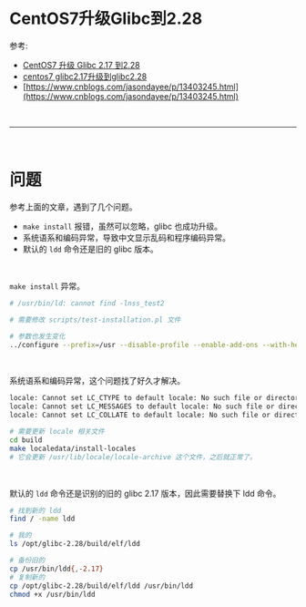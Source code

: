 # CentOS7升级Glibc到2.28


参考:

- [CentOS7 升级 Glibc 2.17 到2.28](https://roy.wang/centos7-upgrade-glibc/)
- [centos7 glibc2.17升级到glibc2.28](https://blog.csdn.net/esdhhh/article/details/121196317?utm_medium=distribute.pc_relevant.none-task-blog-2~default~baidujs_baidulandingword~default-0-121196317-blog-107057646.235%5Ev36%5Epc_relevant_default_base&spm=1001.2101.3001.4242.1&utm_relevant_index=1)
- [https://www.cnblogs.com/jasondayee/p/13403245.html](https://www.cnblogs.com/jasondayee/p/13403245.html)

<br/>

---

<!--more-->

<br/>

# 问题

参考上面的文章，遇到了几个问题。

- `make install` 报错，虽然可以忽略，glibc 也成功升级。
- 系统语系和编码异常，导致中文显示乱码和程序编码异常。
- 默认的 `ldd` 命令还是旧的 glibc 版本。

<br/>

`make install` 异常。

```sh
# /usr/bin/ld: cannot find -lnss_test2

# 需要修改 scripts/test-installation.pl 文件

# 参数也发生变化
../configure --prefix=/usr --disable-profile --enable-add-ons --with-headers=/usr/include --with-binutils=/usr/bin --enable-obsolete-nsl
```

<br/>

系统语系和编码异常，这个问题找了好久才解决。

```sh
locale: Cannot set LC_CTYPE to default locale: No such file or directory
locale: Cannot set LC_MESSAGES to default locale: No such file or directory
locale: Cannot set LC_COLLATE to default locale: No such file or directory

# 需要更新 locale 相关文件
cd build
make localedata/install-locales
# 它会更新 /usr/lib/locale/locale-archive 这个文件，之后就正常了。
```

<br/>

默认的 `ldd` 命令还是识别的旧的 glibc 2.17 版本，因此需要替换下 ldd 命令。

```sh
# 找到新的 ldd
find / -name ldd

# 我的
ls /opt/glibc-2.28/build/elf/ldd 

# 备份旧的
cp /usr/bin/ldd{,-2.17}
# 复制新的
cp /opt/glibc-2.28/build/elf/ldd /usr/bin/ldd
chmod +x /usr/bin/ldd
```

